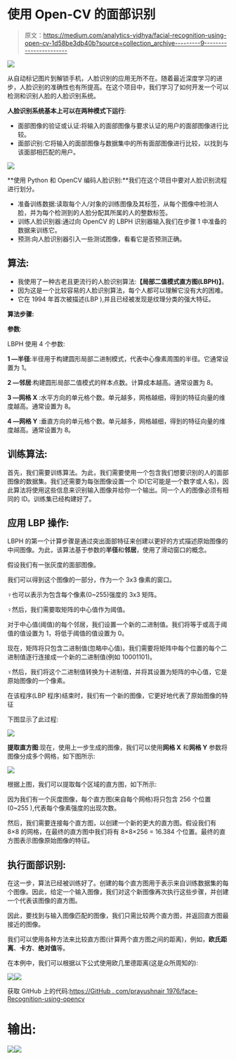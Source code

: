 # 使用 Open-CV 的面部识别

> 原文：<https://medium.com/analytics-vidhya/facial-recognition-using-open-cv-1d58be3db40b?source=collection_archive---------9----------------------->

![](img/7412b9e5b2dfca263b14566f433b11be.png)

从自动标记图片到解锁手机，人脸识别的应用无所不在。随着最近深度学习的进步，人脸识别的准确性也有所提高。在这个项目中，我们学习了如何开发一个可以检测和识别人脸的人脸识别系统。

**人脸识别系统基本上可以在两种模式下运行**:

*   面部图像的验证或认证:将输入的面部图像与要求认证的用户的面部图像进行比较。
*   面部识别:它将输入的面部图像与数据集中的所有面部图像进行比较，以找到与该面部相匹配的用户。

![](img/a9c46e6294829a86545b2e1746362826.png)

**使用 Python 和 OpenCV 编码人脸识别:**我们在这个项目中要对人脸识别流程进行划分。

*   准备训练数据:读取每个人/对象的训练图像及其标签，从每个图像中检测人脸，并为每个检测到的人脸分配其所属的人的整数标签。
*   训练人脸识别器:通过向 OpenCV 的 LBPH 识别器输入我们在步骤 1 中准备的数据来训练它。
*   预测:向人脸识别器引入一些测试图像，看看它是否预测正确。

## 算法:

*   我使用了一种古老且更流行的人脸识别算法:**【局部二值模式直方图(LBPH)】**。
*   因为这是一个比较容易的人脸识别算法，每个人都可以理解它没有大的困难。
*   它在 1994 年首次被描述(LBP ),并且已经被发现是纹理分类的强大特征。

**算法步骤:**

**参数**:

LBPH 使用 4 个参数:

**1 —半径**:半径用于构建圆形局部二进制模式，代表中心像素周围的半径。它通常设置为 1。

**2 —邻居**:构建圆形局部二值模式的样本点数。计算成本越高。通常设置为 8。

**3 —网格 X** :水平方向的单元格个数。单元越多，网格越细，得到的特征向量的维度越高。通常设置为 8。

**4 —网格 Y** :垂直方向的单元格个数。单元越多，网格越细，得到的特征向量的维度越高。通常设置为 8。

## **训练算法**:

首先，我们需要训练算法。为此，我们需要使用一个包含我们想要识别的人的面部图像的数据集。我们还需要为每张图像设置一个 ID(它可能是一个数字或人名)，因此算法将使用这些信息来识别输入图像并给你一个输出。同一个人的图像必须有相同的 ID。训练集已经构建好了。

## **应用 LBP 操作**:

LBPH 的第一个计算步骤是通过突出面部特征来创建以更好的方式描述原始图像的中间图像。为此，该算法基于参数的**半径**和**邻居**，使用了滑动窗口的概念。

假设我们有一张灰度的面部图像。

我们可以得到这个图像的一部分，作为一个 3x3 像素的窗口。

♀也可以表示为包含每个像素(0~255)强度的 3x3 矩阵。

♀然后，我们需要取矩阵的中心值作为阈值。

对于中心值(阈值)的每个邻居，我们设置一个新的二进制值。我们将等于或高于阈值的值设置为 1，将低于阈值的值设置为 0。

现在，矩阵将只包含二进制值(忽略中心值)。我们需要将矩阵中每个位置的每个二进制值逐行连接成一个新的二进制值(例如 10001101)。

♀然后，我们将这个二进制值转换为十进制值，并将其设置为矩阵的中心值，它是原始图像的一个像素。

在该程序(LBP 程序)结束时，我们有一个新的图像，它更好地代表了原始图像的特征

下图显示了此过程:

![](img/5efaae6bb4302c86c2d4fbcccd8ad1d2.png)

**提取直方图**:现在，使用上一步生成的图像，我们可以使用**网格 X** 和**网格 Y** 参数将图像分成多个网格，如下图所示:

![](img/88f1a6f13f0f6e37f6f4791c3aa12814.png)

根据上图，我们可以提取每个区域的直方图，如下所示:

因为我们有一个灰度图像，每个直方图(来自每个网格)将只包含 256 个位置(0~255 ),代表每个像素强度的出现次数。

然后，我们需要连接每个直方图，以创建一个新的更大的直方图。假设我们有 8×8 的网格，在最终的直方图中我们将有 8×8×256 = 16.384 个位置。最终的直方图表示图像原始图像的特征。

## **执行面部识别**:

在这一步，算法已经被训练好了。创建的每个直方图用于表示来自训练数据集的每个图像。因此，给定一个输入图像，我们对这个新图像再次执行这些步骤，并创建一个代表该图像的直方图。

因此，要找到与输入图像匹配的图像，我们只需比较两个直方图，并返回直方图最接近的图像。

我们可以使用各种方法来比较直方图(计算两个直方图之间的距离)，例如，**欧氏距离**、**卡方**、**绝对值**等。

在本例中，我们可以根据以下公式使用欧几里德距离(这是众所周知的):

![](img/773f70f6915af831cd4555fef32b2348.png)![](img/cafc825ebb70c294e1a912b666d78ac8.png)

获取 GitHub 上的代码:[https://GitHub . com/prayushnair 1976/face-Recognition-using-opencv](https://github.com/PRATYUSHNAIR1976/Facial-Recognition-using-opencv)

# 输出:

![](img/01b7f3289e9fa4705c66af7c4a550437.png)![](img/2a280e65629537eba7bf8f27122fdbc8.png)
